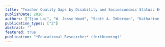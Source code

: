 ```yaml
---
title: "Teacher Quality Gaps by Disability and Socioeconomic Status: Evidence from Los Angeles"
publishDate: 2020
authors: ["Ijun Lai", "W. Jesse Wood", "Scott A. Imberman", "Katharine O. Strunk", "Nathan D. Jones"]
publication_types: ["2"]
abstract: ""
featured: true
publication: "*Educational Researcher* (forthcoming)"
---
```


